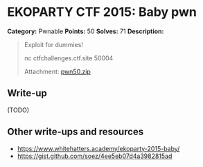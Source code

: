 # EKOPARTY CTF 2015: Baby pwn

**Category:** Pwnable
**Points:** 50
**Solves:** 71
**Description:**

> Exploit for dummies!
>
> nc ctfchallenges.ctf.site 50004
> 
> Attachment: [pwn50.zip](./pwn50.zip)


## Write-up

(TODO)

## Other write-ups and resources

* <https://www.whitehatters.academy/ekoparty-2015-baby/>
* <https://gist.github.com/soez/4ee5eb07d4a3982815ad>
